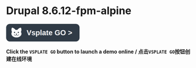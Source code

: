 # Drupal 8.6.12-fpm-alpine

<a href="https://www.vsplate.com/?docker-compose=https://github.com/vsplate/dcenvs/drupal/8.6.12-fpm-alpine"><img alt="VSPLATE GO" src="https://raw.githubusercontent.com/vsplate/images/master/vsgo_btn.png" width="200px"></a>

**Click the `VSPLATE GO` button to launch a demo online / 点击`VSPLATE GO`按钮创建在线环境**